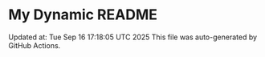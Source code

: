 # My Dynamic README
Updated at: Tue Sep 16 17:18:05 UTC 2025
This file was auto-generated by GitHub Actions.
